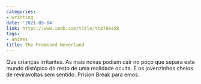 ```yaml
---
categories:
- writting
date: '2021-05-04'
link: https://www.imdb.com/title/tt8788458
tags:
- animes
title: The Promised Neverland
---
```


Que crianças irritantes. As mais novas podiam cair no poço que separa este mundo distópico do resto de uma realidade oculta. E os jovenzinhos cheios de reviravoltas sem sentido. Prision Break para emos.

